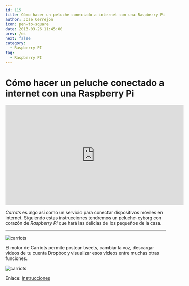 ```yaml
---
id: 115
title: Cómo hacer un peluche conectado a internet con una Raspberry Pi
author: Jose Cerrejon
icon: pen-to-square
date: 2013-03-26 11:45:00
prev: /es
next: false
category:
  - Raspberry PI
tag:
  - Raspberry PI
---
```


# Cómo hacer un peluche conectado a internet con una Raspberry Pi

<iframe width="560" height="315" src="http://www.youtube.com/embed/QBq8DtiPs8Y?rel=0" frameborder="0" allowfullscreen></iframe>

*Carrots* es algo así como un servicio para conectar dispositivos móviles en internet. Siguiendo estas instrucciones tendremos un peluche-cyborg con corazón de *Raspberry Pi* que hará las delicias de los pequeños de la casa.

- - -
![carriots](/images/carriots.jpg)

El motor de Carriots permite postear tweets, cambiar la voz, descargar videos de tu cuenta Dropbox y visualizar esos vídeos entre muchas otras funciones.

![carriots](/images/carrios_toy.jpg)

Enlace: [Instrucciones](https://www.carriots.com/community/domokun_iot_example_internet_stuffed_toy)